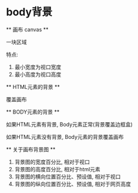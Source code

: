 # body背景

** 画布 canvas **

一块区域

特点:

1. 最小宽度为视口宽度
2. 最小高度为视口高度


** HTML元素的背景 **

覆盖画布

** BODY元素的背景 **

如果HTML元素有背景, Body元素正常(背景覆盖边框盒)

如果HTML元素没有背景, Body元素的背景覆盖画布

** 关于画布背景图 **

1. 背景图的宽度百分比, 相对于视口
2. 背景图的高度百分比, 相对于html元素
3. 背景图的横向位置百分比、预设值, 相对于视口
4. 背景图的纵向位置百分比、预设值, 相对于网页高度